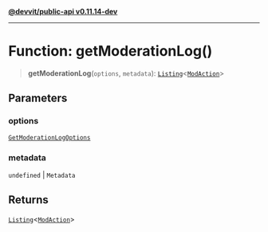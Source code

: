 [**@devvit/public-api v0.11.14-dev**](../../README.md)

---

# Function: getModerationLog()

> **getModerationLog**(`options`, `metadata`): [`Listing`](../classes/Listing.md)\<[`ModAction`](../interfaces/ModAction.md)\>

## Parameters

### options

[`GetModerationLogOptions`](../type-aliases/GetModerationLogOptions.md)

### metadata

`undefined` | `Metadata`

## Returns

[`Listing`](../classes/Listing.md)\<[`ModAction`](../interfaces/ModAction.md)\>
